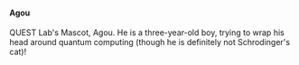 #### Agou

QUEST Lab's Mascot, Agou. He is a three-year-old boy, trying to wrap his head around quantum computing (though he is definitely not Schrodinger's cat)!
